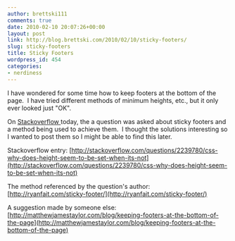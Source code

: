 ```yaml
---
author: brettski111
comments: true
date: 2010-02-10 20:07:26+00:00
layout: post
link: http://blog.brettski.com/2010/02/10/sticky-footers/
slug: sticky-footers
title: Sticky Footers
wordpress_id: 454
categories:
- nerdiness
---
```


I have wondered for some time how to keep footers at the bottom of the page.  I have tried different methods of minimum heights, etc., but it only ever looked just "OK".

On [Stackoverflow ](http://stackoverflow.com)today, the a question was asked about sticky footers and a method being used to achieve them.  I thought the solutions interesting so I wanted to post them so I might be able to find this later.

Stackoverflow entry:
[http://stackoverflow.com/questions/2239780/css-why-does-height-seem-to-be-set-when-its-not](http://stackoverflow.com/questions/2239780/css-why-does-height-seem-to-be-set-when-its-not)

The method referenced by the question's author:
[http://ryanfait.com/sticky-footer/](http://ryanfait.com/sticky-footer/)

A suggestion made by someone else:
[http://matthewjamestaylor.com/blog/keeping-footers-at-the-bottom-of-the-page](http://matthewjamestaylor.com/blog/keeping-footers-at-the-bottom-of-the-page)
